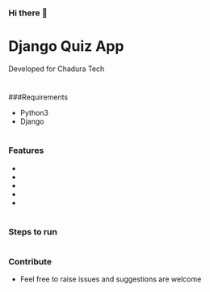 ### Hi there 👋
# Django Quiz App

Developed for Chadura Tech
#

###Requirements

- Python3
- Django

#
### Features

-
-
-
-
-



#
### Steps to run




#
### Contribute
- Feel free to raise issues and suggestions are welcome

